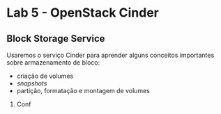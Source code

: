 # Lab 5 - OpenStack Cinder

## Block Storage Service
Usaremos o serviço Cinder para aprender alguns conceitos importantes sobre armazenamento de bloco:
 - criação de volumes
 - *snapshots*
 - partição, formatação e montagem de volumes
 

1.	Conf
